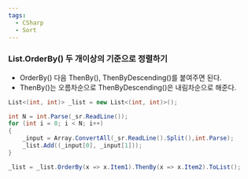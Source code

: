 ```yaml
---
tags:
  - CSharp
  - Sort
---
```

### List.OrderBy() 두 개이상의 기준으로 정렬하기
- OrderBy() 다음 ThenBy(), ThenByDescending()를 붙여주면 된다.
- ThenBy()는 오름차순으로 ThenByDescending()은 내림차순으로 해준다.
```C#
List<(int, int)> _list = new List<(int, int)>();

int N = int.Parse(_sr.ReadLine());
for (int i = 0; i < N; i++)
{
    _input = Array.ConvertAll(_sr.ReadLine().Split(),int.Parse);
    _list.Add((_input[0], _input[1]));
}

_list = _list.OrderBy(x => x.Item1).ThenBy(x => x.Item2).ToList();
```